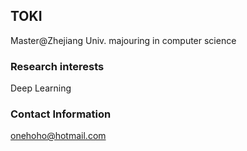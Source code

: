## TOKI

Master@Zhejiang Univ. 
majouring in computer science

### Research interests

Deep Learning

### Contact Information

onehoho@hotmail.com
